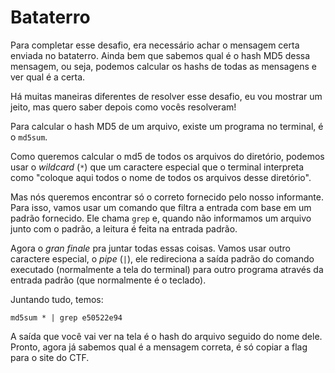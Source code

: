 # Bataterro

Para completar esse desafio, era necessário achar o mensagem certa enviada no
bataterro. Ainda bem que sabemos qual é o hash MD5 dessa mensagem, ou seja,
podemos calcular os hashs de todas as mensagens e ver qual é a certa.

Há muitas maneiras diferentes de resolver esse desafio, eu vou mostrar um
jeito, mas quero saber depois como vocês resolveram!

Para calcular o hash MD5 de um arquivo, existe um programa no terminal,
é o `md5sum`.

Como queremos calcular o md5 de todos os arquivos do diretório,
podemos usar o *wildcard* (`*`) que um caractere especial que o terminal
interpreta como "coloque aqui todos o nome de todos os arquivos desse
diretório".

Mas nós queremos encontrar só o correto fornecido pelo nosso informante.
Para isso, vamos usar um comando que filtra a entrada com base em um padrão
fornecido. Ele chama `grep` e, quando não informamos um arquivo junto com
o padrão, a leitura é feita na entrada padrão.

Agora o *gran finale* pra juntar todas essas coisas. Vamos usar outro
caractere especial, o *pipe* (`|`), ele redireciona a saída padrão do
comando executado (normalmente a tela do terminal) para outro programa
através da entrada padrão (que normalmente é o teclado).

Juntando tudo, temos:

```
md5sum * | grep e50522e94
```

A saída que você vai ver na tela é o hash do arquivo seguido do nome dele.
Pronto, agora já sabemos qual é a mensagem correta, é só copiar a flag para
o site do CTF. 
